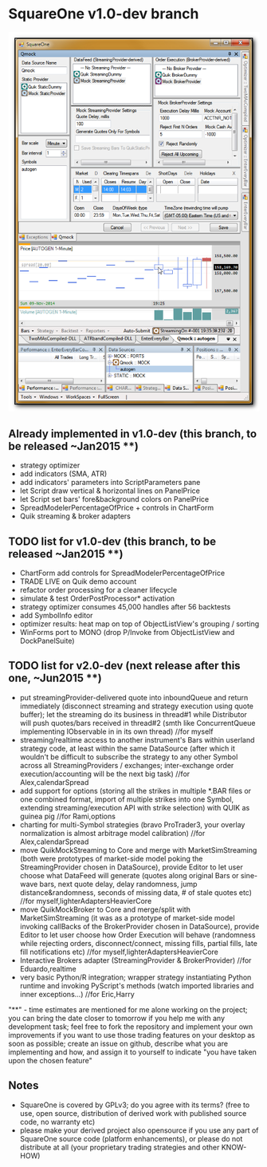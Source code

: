 SquareOne v1.0-dev branch
=========================

![ScreenShot](Screenshot-v1.0-dev.png)

Already implemented in v1.0-dev (this branch, to be released ~Jan2015 **)
-------------------------------------------------------------------------

* strategy optimizer
* add indicators (SMA, ATR)
* add indicators' parameters into ScriptParameters pane
* let Script draw vertical & horizontal lines on PanelPrice
* let Script set bars' fore&background colors on PanelPrice
* SpreadModelerPercentageOfPrice + controls in ChartForm
* Quik streaming & broker adapters


TODO list for v1.0-dev (this branch, to be released ~Jan2015 **)
----------------------------------------------------------------

* ChartForm add controls for SpreadModelerPercentageOfPrice
* TRADE LIVE on Quik demo account
* refactor order processing for a cleaner lifecycle
* simulate & test OrderPostProcessor* activation
* strategy optimizer consumes 45,000 handles after 56 backtests
* add SymbolInfo editor
* optimizer results: heat map on top of ObjectListView's grouping / sorting 
* WinForms port to MONO (drop P/Invoke from ObjectListView and DockPanelSuite)


TODO list for v2.0-dev (next release after this one, ~Jun2015 **)
-----------------------------------------------------------------

* put streamingProvider-delivered quote into inboundQueue and return immediately  (disconnect streaming and strategy execution using quote buffer); let the streaming do its business in thread#1 while Distributor will push quotes/bars received in thread#2 (smth like ConcurrentQueue implementing IObservable in in its own thread) //for myself
* streaming/realtime access to another instrument's Bars within userland strategy code, at least within the same DataSource (after which it wouldn't be difficult to subscribe the strategy to any other Symbol across all StreamingProviders / exchanges; inter-exchange order execution/accounting will be the next big task) //for Alex,calendarSpread
* add support for options (storing all the strikes in multiple *.BAR files or one combined format, import of multiple strikes into one Symbol, extending streaming/execution API with strike selection) with QUIK as guinea pig //for Rami,options
* charting for multi-Symbol strategies (bravo ProTrader3, your overlay normalization is almost arbitrage model calibration) //for Alex,calendarSpread
* move QuikMockStreaming to Core and merge with MarketSimStreaming (both were prototypes of market-side model poking the  StreamingProvider chosen in DataSource), provide Editor to let user choose what DataFeed will generate (quotes along original Bars or sine-wave bars, next quote delay, delay randomness, jump distance&randomness, seconds of missing data, # of stale quotes etc) //for myself,lighterAdaptersHeavierCore
* move QuikMockBroker to Core and merge/split with MarketSimStreaming (it was as a prototype of market-side model invoking callBacks of the BrokerProvider chosen in DataSource), provide Editor to let user choose how Order Execution will behave (randomness while rejecting orders, disconnect/connect, missing fills, partial fills, late fill notifications etc) //for myself,lighterAdaptersHeavierCore
* Interactive Brokers adapter (StreamingProvider & BrokerProvider) //for Eduardo,realtime
* very basic Python/R integration; wrapper strategy instantiating Python runtime and invoking PyScript's methods (watch imported libraries and inner exceptions...) //for Eric,Harry



"**" - time estimates are mentioned for me alone working on the project; you can bring the date closer to tomorrow if you help me with any development task; feel free to fork the repository and implement your own improvements if you want to use those trading features on your desktop as soon as possible; create an issue on github, describe what you are implementing and how, and assign it to yourself to indicate "you have taken upon the chosen feature"



Notes
-----

* SquareOne is covered by GPLv3; do you agree with its terms? (free to use, open source, distribution of derived work with published source code, no warranty etc)
* please make your derived project also opensource if you use any part of SquareOne source code (platform enhancements), or please do not distribute at all (your proprietary trading strategies and other KNOW-HOW)